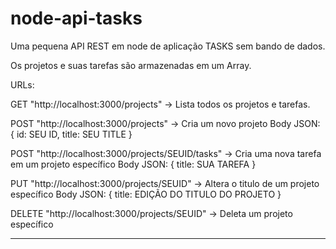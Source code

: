 # node-api-tasks
Uma pequena API REST em node de aplicação TASKS sem bando de dados.

Os projetos e suas tarefas são armazenadas em um Array.

URLs:

GET "http://localhost:3000/projects" -> Lista todos os projetos e tarefas.

POST "http://localhost:3000/projects" -> Cria um novo projeto
  Body JSON: {
    id: SEU ID,
    title: SEU TITLE
  }

POST "http://localhost:3000/projects/SEUID/tasks" -> Cria uma nova tarefa em um projeto específico
  Body JSON: {
    title: SUA TAREFA
  }

PUT "http://localhost:3000/projects/SEUID" -> Altera o titulo de um projeto específico
  Body JSON: {
    title: EDIÇÃO DO TITULO DO PROJETO
  }
  
DELETE "http://localhost:3000/projects/SEUID" -> Deleta um projeto específico


----------------------------------------------------------------------------------------------------


